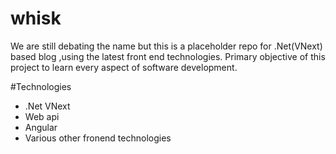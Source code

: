 # whisk
We are still debating the name but this is a placeholder repo for .Net(VNext) based blog ,using the latest front end technologies. Primary objective of this project to learn every aspect of software development.

#Technologies

* .Net VNext
* Web api
* Angular
* Various other fronend technologies
